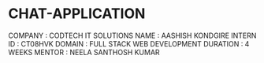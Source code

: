# CHAT-APPLICATION
COMPANY : CODTECH IT SOLUTIONS 
NAME : AASHISH KONDGIRE 
INTERN ID : CT08HVK 
DOMAIN : FULL STACK WEB DEVELOPMENT 
DURATION : 4 WEEKS 
MENTOR : NEELA SANTHOSH KUMAR
